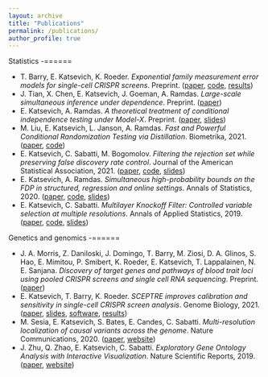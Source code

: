```yaml
---
layout: archive
title: "Publications"
permalink: /publications/
author_profile: true
---
```


Statistics
-======

- T. Barry, E. Katsevich, K. Roeder. *Exponential family measurement error models for single-cell CRISPR screens*. Preprint. ([paper](https://arxiv.org/abs/2201.01879), [code](https://github.com/timothy-barry/glmeiv-manuscript), [results](https://upenn.box.com/v/glmeiv-files-v1))
- J. Tian, X. Chen, E. Katsevich, J. Goeman, A. Ramdas. *Large-scale simultaneous inference under dependence*. Preprint. ([paper](https://arxiv.org/abs/2102.11253))
- E. Katsevich, A. Ramdas. *A theoretical treatment of conditional independence testing under Model-X*. Preprint. ([paper](https://arxiv.org/abs/2005.05506), [slides](https://ekatsevi.github.io/files/Katsevich_JSM_2020.pdf))
- M. Liu, E. Katsevich, L. Janson, A. Ramdas. *Fast and Powerful Conditional Randomization Testing via Distillation*. Biometrika, 2021. ([paper](https://arxiv.org/abs/2006.03980), [code](https://github.com/moleibobliu/Distillation-CRT))
- E. Katsevich, C. Sabatti, M. Bogomolov. *Filtering the rejection set while preserving false discovery rate control*. Journal of the American Statistical Association, 2021. ([paper](https://arxiv.org/abs/1809.01792),  [code](https://github.com/ekatsevi/Focused-BH), [slides](http://ekatsevi.github.io/files/FocusedBH_slides.pdf))
- E. Katsevich, A. Ramdas. *Simultaneous high-probability bounds on the FDP in structured, regression and online settings*. Annals of Statistics, 2020. ([paper](https://arxiv.org/abs/1803.06790), [code](https://github.com/ekatsevi/simultaneous-fdp), [slides](http://ekatsevi.github.io/files/FDP_bound_slides.pdf))
- E. Katsevich, C. Sabatti. *Multilayer Knockoff Filter: Controlled variable selection at multiple resolutions*. Annals of Applied Statistics, 2019. ([paper](https://projecteuclid.org/euclid.aoas/1554861639),  [code](https://ekatsevi.github.io/files/multilayer_knockoff_filter.zip), [slides](http://ekatsevi.github.io/files/MKF_slides.pdf))

Genetics and genomics
-======

-  J. A. Morris,  Z. Daniloski,  J. Domingo, T. Barry, M. Ziosi,  D. A. Glinos, S. Hao,  E. Mimitou,  P. Smibert,  K. Roeder,  E. Katsevich,  T. Lappalainen,  N. E. Sanjana. *Discovery of target genes and pathways of blood trait loci using pooled CRISPR screens and single cell RNA sequencing*. Preprint. ([paper](https://doi.org/10.1101/2021.04.07.438882))
- E. Katsevich, T. Barry, K. Roeder. *SCEPTRE improves calibration and sensitivity in single-cell CRISPR screen analysis*. Genome Biology, 2021. ([paper](https://genomebiology.biomedcentral.com/articles/10.1186/s13059-021-02545-2), [slides](https://ekatsevi.github.io/files/SCEPTRE_slides.pdf), [software](https://katsevich-lab.github.io/sceptre/), [results](https://upenn.box.com/v/sceptre-files-v8))
- M. Sesia, E. Katsevich, S. Bates, E. Candes, C. Sabatti. *Multi-resolution localization of causal variants across the genome*. Nature Communications, 2020. ([paper](https://www.nature.com/articles/s41467-020-14791-2), [website](https://msesia.github.io/knockoffzoom/))
- J. Zhu, Q. Zhao, E. Katsevich, C. Sabatti. *Exploratory Gene Ontology Analysis with Interactive Visualization*. Nature Scientific Reports, 2019. ([paper](https://www.nature.com/articles/s41598-019-42178-x), [website](http://aegis.stanford.edu/))
